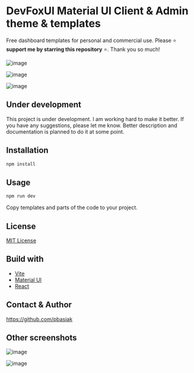 # DevFoxUI Material UI Client & Admin theme & templates

Free dashboard templates for personal and commercial use. Please ⭐ **support me by starring this repository** ⭐. Thank you so much!

![image](https://github.com/pbasiak/dev-fox-ui-mui-dashboard-theme/assets/4548734/d8c276c8-7bcb-40b0-92ec-4db3d6808ef6)

![image](https://github.com/pbasiak/dev-fox-ui-mui-dashboard-theme/assets/4548734/bf88e9ef-5631-45b4-a066-ce48b1cac28f)

![image](https://github.com/user-attachments/assets/7105f3b6-efdd-4ecb-a5a7-473ea6eda333)



## Under development

This project is under development. I am working hard to make it better. If you have any suggestions, please let me know.
Better description and documentation is planned to do it at some point.

## Installation

```bash
npm install
```

## Usage

```bash
npm run dev
```

Copy templates and parts of the code to your project.

## License

[MIT License](LICENSE)

## Build with

- [Vite](https://vitejs.dev/)
- [Material UI](https://material-ui.com/)
- [React](https://reactjs.org/)

## Contact & Author
https://github.com/pbasiak

## Other screenshots

![image](https://github.com/pbasiak/dev-fox-ui-mui-dashboard-theme/assets/4548734/49181fc8-5875-4934-a6f2-6a2aef407d7f)

![image](https://github.com/pbasiak/dev-fox-ui-mui-dashboard-theme/assets/4548734/c647894d-a5a4-49dd-9395-f155c2a8a965)
